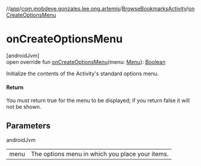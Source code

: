 //[app](../../../index.md)/[com.mobdeve.gonzales.lee.ong.artemis](../index.md)/[BrowseBookmarksActivity](index.md)/[onCreateOptionsMenu](on-create-options-menu.md)

# onCreateOptionsMenu

[androidJvm]\
open override fun [onCreateOptionsMenu](on-create-options-menu.md)(menu: [Menu](https://developer.android.com/reference/kotlin/android/view/Menu.html)): [Boolean](https://kotlinlang.org/api/latest/jvm/stdlib/kotlin/-boolean/index.html)

Initialize the contents of the Activity's standard options menu.

#### Return

You must return true for the menu to be displayed; if you return false it will not be shown.

## Parameters

androidJvm

| | |
|---|---|
| menu | The options menu in which you place your items. |
